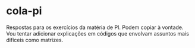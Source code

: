 # cola-pi
Respostas para os exercícios da matéria de PI. Podem copiar à vontade. Vou tentar adicionar explicações em códigos que envolvam assuntos mais difíceis como matrizes.